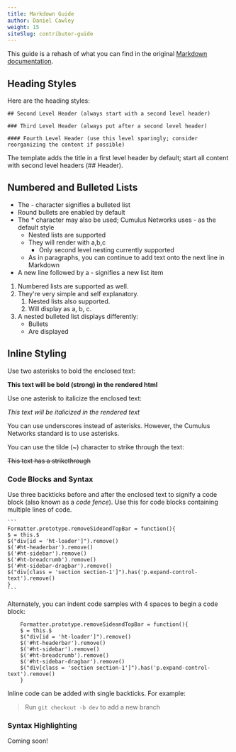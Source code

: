 ```yaml
---
title: Markdown Guide
author: Daniel Cawley
weight: 15
siteSlug: contributor-guide
---
```


This guide is a rehash of what you can find in the original
[Markdown documentation](https://daringfireball.net/projects/markdown/syntax).

## Heading Styles

Here are the heading styles:

```
## Second Level Header (always start with a second level header)

### Third Level Header (always put after a second level header)

#### Fourth Level Header (use this level sparingly; consider reorganizing the content if possible)
```

The template adds the title in a first level header by default; start all content
with second level headers (## Header).

## Numbered and Bulleted Lists

- The - character signifies a bulleted list
- Round bullets are enabled by default
- The * character may also be used; Cumulus Networks uses - as the default style
  - Nested lists are supported
  - They will render with a,b,c
    - Only second level nesting currently supported
  - As in paragraphs, you can continue to add text onto the next line in
    Markdown
- A new line followed by a - signifies a new list item

1. Numbered lists are supported as well.
2. They're very simple and self explanatory.
   1. Nested lists also supported.
   2. Will display as a, b, c.
3. A nested bulleted list displays differently:
   - Bullets
   - Are displayed

## Inline Styling

Use two asterisks to bold the enclosed text:

**This text will be bold (strong) in the rendered html**

Use one asterisk to italicize the enclosed text:

*This text will be italicized in the rendered text*

You can use underscores instead of asterisks. However, the Cumulus Networks
standard is to use asterisks.

You can use the tilde (~) character to strike through the text:

~~This text has a strikethrough~~

### Code Blocks and Syntax

Use three backticks before and after the enclosed text to signify a code block
(also known as a *code fence*). Use this for code blocks containing multiple
lines of code.

    ```
    Formatter.prototype.removeSideandTopBar = function(){
    $ = this.$
    $("div[id = 'ht-loader']").remove()
    $('#ht-headerbar').remove()
    $('#ht-sidebar').remove()
    $('#ht-breadcrumb').remove()
    $('#ht-sidebar-dragbar').remove()
    $("div[class = 'section section-1']").has('p.expand-control-text').remove()
    }
    ```

Alternately, you can indent code samples with 4 spaces to begin a code block:

```
    Formatter.prototype.removeSideandTopBar = function(){
    $ = this.$
    $("div[id = 'ht-loader']").remove()
    $('#ht-headerbar').remove()
    $('#ht-sidebar').remove()
    $('#ht-breadcrumb').remove()
    $('#ht-sidebar-dragbar').remove()
    $("div[class = 'section section-1']").has('p.expand-control-text').remove()
    }
```

Inline code can be added with single backticks. For example:

> Run `git checkout -b dev` to add a new branch

### Syntax Highlighting

Coming soon!
